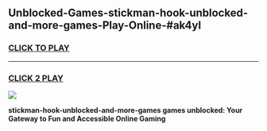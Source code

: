 
## Unblocked-Games-stickman-hook-unblocked-and-more-games-Play-Online-#ak4yl
<h3>
<a href="https://premium.freeplayer.one?title=stickman-hook-unblocked-and-more-games&ref=27F">CLICK TO PLAY</a></h3>
<hr>

<h3>
<a href="https://premium.freeplayer.one?title=stickman-hook-unblocked-and-more-games&ref=27F">CLICK 2 PLAY</a>
  
</h3>

<a href="https://premium.freeplayer.one?title=stickman-hook-unblocked-and-more-games&ref=27F"><img src="https://clearcache.store/games.png"></a>


**stickman-hook-unblocked-and-more-games games unblocked: Your Gateway to Fun and Accessible Online Gaming**

